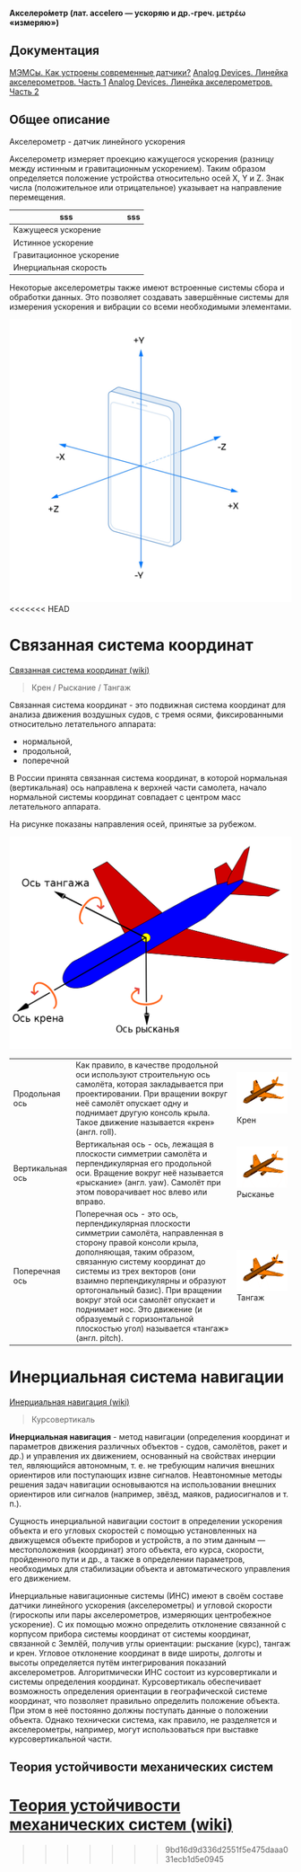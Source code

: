 **Акселеро́метр (лат. accelero — ускоряю и др.-греч. μετρέω «измеряю»)** 

## Документация
[МЭМСы. Как устроены современные датчики?](https://habr.com/ru/companies/milandr/articles/532662)
[Analog Devices. Линейка акселерометров. Часть 1](https://kit-e.ru/sensor/vybor-akselerometra-chast-1)
[Analog Devices. Линейка акселерометров. Часть 2](https://kit-e.ru/sensor/vybor-akselerometra-chast-2)

## Общее описание
Акселерометр - датчик линейного ускорения

Акселерометр измеряет проекцию кажущегося ускорения (разницу между истинным и гравитационным ускорением). Таким образом определяется положение устройства относительно осей X, Y и Z. Знак числа (положительное или отрицательное) указывает на направление перемещения.

| sss | sss |
|----|----|
| Кажущееся ускорение | |
| Истинное ускорение | |
| Гравитационное ускорение | |
| Инерциальная скорость | |

Некоторые акселерометры также имеют встроенные системы сбора и обработки данных. Это позволяет создавать завершённые системы для измерения ускорения и вибрации со всеми необходимыми элементами. 

![Alt text](Ed7fj84L1r81.jpg)
<<<<<<< HEAD

# Связанная система координат
[Связанная система координат (wiki)](https://ru.wikipedia.org/wiki/Связанная_система_координат)

> Крен / Рыскание / Тангаж

Связанная система координат - это подвижная система координат для анализа движения воздушных судов, с тремя осями, фиксированными относительно летательного аппарата:
- нормальной, 
- продольной, 
- поперечной

В России принята связанная система координат, в которой нормальная (вертикальная) ось направлена к верхней части самолета, начало нормальной системы координат совпадает с центром масс летательного аппарата.

На рисунке показаны направления осей, принятые за рубежом.

![Alt text](1280px-Yaw_Axis_Corrected-ru.svg.png)

||||
|-|-|-|
|Продольная ось|Как правило, в качестве продольной оси используют строительную ось самолёта, которая закладывается при проектировании. При вращении вокруг неё самолёт опускает одну и поднимает другую консоль крыла. Такое движение называется «крен» (англ. roll).|![Крен](Aileron_roll.gif) Крен|
|Вертикальная ось|Вертикальная ось - ось, лежащая в плоскости симметрии самолёта и перпендикулярная его продольной оси. Вращение вокруг неё называется «рыскание» (англ. yaw). Самолёт при этом поворачивает нос влево или вправо.|![Рысканье](Aileron_yaw.gif)Рысканье|
|Поперечная ось|Поперечная ось - это ось, перпендикулярная плоскости симметрии самолёта, направленная в сторону правой консоли крыла, дополняющая, таким образом, связанную систему координат до системы из трех векторов (они взаимно перпендикулярны и образуют ортогональный базис). При вращении вокруг этой оси самолёт опускает и поднимает нос. Это движение (и образуемый с горизонтальной плоскостью угол) называется «тангаж» (англ. pitch).|![Тангаж](Aileron_pitch.gif) Тангаж|

# Инерциальная система навигации
[Инерциальная навигация (wiki)](https://ru.wikipedia.org/wiki/Инерциальная_навигация)
> Курсовертикаль

**Инерциальная навигация** - метод навигации (определения координат и параметров движения различных объектов - судов, самолётов, ракет и др.) и управления их движением, основанный на свойствах инерции тел, являющийся автономным, т. е. не требующим наличия внешних ориентиров или поступающих извне сигналов. Неавтономные методы решения задач навигации основываются на использовании внешних ориентиров или сигналов (например, звёзд, маяков, радиосигналов и т. п.).

Сущность инерциальной навигации состоит в определении ускорения объекта и его угловых скоростей с помощью установленных на движущемся объекте приборов и устройств, а по этим данным — местоположения (координат) этого объекта, его курса, скорости, пройденного пути и др., а также в определении параметров, необходимых для стабилизации объекта и автоматического управления его движением. 

Инерциальные навигационные системы (ИНС) имеют в своём составе датчики линейного ускорения (акселерометры) и угловой скорости (гироскопы или пары акселерометров, измеряющих центробежное ускорение). С их помощью можно определить отклонение связанной с корпусом прибора системы координат от системы координат, связанной с Землёй, получив углы ориентации: рыскание (курс), тангаж и крен. Угловое отклонение координат в виде широты, долготы и высоты определяется путём интегрирования показаний акселерометров. Алгоритмически ИНС состоит из курсовертикали и системы определения координат.
Курсовертикаль обеспечивает возможность определения ориентации в географической системе координат, что позволяет правильно определить положение объекта. При этом в неё постоянно должны поступать данные о положении объекта. Однако технически система, как правило, не разделяется и акселерометры, например, могут использоваться при выставке курсовертикальной части. 

## Теория устойчивости механических систем
[Теория устойчивости механических систем (wiki)](https://ru.wikipedia.org/wiki/Теория_устойчивости)
=======
>>>>>>> 9bd16d9d336d2551f5e475daaa031ecb1d5e0945
